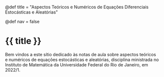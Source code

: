 @def title = "Aspectos Teóricos e Numéricos de Equações Diferenciais Estocásticas e Aleatórias"

@def nav = false
# {{ title }}

Bem vindos a este sítio dedicado às notas de aula sobre aspectos teóricos e numéricos de equações estocásticas e aleatórias, disciplina ministrada no Instituto de Matemática da Universidade Federal do Rio de Janeiro, em 2022/1.
